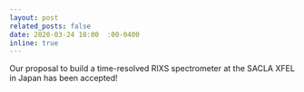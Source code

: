 ```yaml
---
layout: post
related_posts: false
date: 2020-03-24 10:00  :00-0400
inline: true
---
```


Our proposal to build a time-resolved RIXS spectrometer at the SACLA XFEL in Japan has been accepted!
